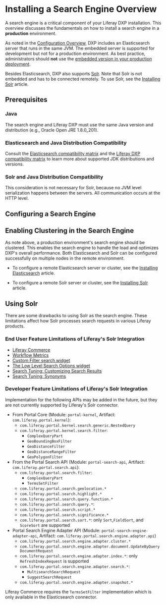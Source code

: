 # Installing a Search Engine Overview

A search engine is a critical component of your Liferay DXP installation. This overview discusses the fundamentals on how to install a search engine in a **production** environment.

As noted in the [Configuration Overview](placeholder), DXP includes an Elasticsearch server that runs in the same JVM. The embedded server is supported for development but not for a production environment. As best practice, administrators should **not** use the [embedded version in your production deployment](https://help.liferay.com/hc/en-us/articles/360029031631-Elasticsearch#embedded-vs-remote-operation-mode).

Besides Elasticsearch, DXP also supports [Solr](http://lucene.apache.org/solr). Note that Solr is not embedded and has to be connected remotely. To use Solr, see the [Installing Solr](https://help.liferay.com/hc/articles/360032264052-Installing-Solr) article.

## Prerequisites

### Java

The search engine and Liferay DXP must use the same Java version and distribution (e.g., Oracle Open JRE 1.8.0_201).

### Elasticsearch and Java Distribution Compatibility

Consult the [Elasticsearch compatibility matrix](https://www.elastic.co/support/matrix#matrix_jvm) and the [Liferay DXP compatibility matrix](https://help.liferay.com/hc/sections/360002103292-Compatibility-Matrix) to learn more about supported JDK distributions and versions.

### Solr and Java Distribution Compatibility

This consideration is not necessary for Solr, because no JVM level serialization happens between the servers. All communication occurs at the HTTP level.

## Configuring a Search Engine

## Enabling Clustering in the Search Engine

As note above, a production environment's search engine should be clustered. This enables the search engine to handle the load and optimizes DXP's overall performance. Both Elasticsearch and Solr can be configured successfully on multiple nodes in the remote environment.

* To configure a remote Elasticsearch server or cluster, see the [Installing Elasticsearch](https://help.liferay.com/hc/articles/360028711132-Installing-Elasticsearch) article.

* To configure a remote Solr server or cluster, see the [Installing Solr](https://help.liferay.com/hc/articles/360032264052-Installing-Solr) article.

## Using Solr

There are some drawbacks to using Solr as the search engine. These limitations affect how Solr processes search requests in various Liferay products.

### End User Feature Limitations of Liferay's Solr Integration

* [Liferay Commerce](https://help.liferay.com/hc/en-us/articles/360017869952)
* [Workflow Metrics](https://help.liferay.com/hc/en-us/articles/360029042071-Workflow-Metrics-The-Service-Level-Agreement-SLA-)
* [Custom Filter search widget](/docs/7-2/user/-/knowledge_base/u/filtering-search-results-with-the-custom-filter-widget)
* [The Low Level Search Options widget](/docs/7-2/user/-/knowledge_base/u/low-level-search-options-searching-additional-or-alternate-indexes)
* [Search Tuning: Customizing Search Results](https://help.liferay.com/hc/en-us/articles/360034473872-Search-Tuning-Customizing-Search-Results)
* [Search Tuning: Synonyms](https://help.liferay.com/hc/articles/360034473852-Search-Tuning-Synonym-Sets)

### Developer Feature Limitations of Liferay's Solr Integration

Implementation for the following APIs may be added in the future, but they are not currently supported by Liferay's Solr connector.

* From Portal Core (Module: `portal-kernel`, Artifact:
    `com.liferay.portal.kernel`):
    * `com.liferay.portal.kernel.search.generic.NestedQuery`
    * `com.liferay.portal.kernel.search.filter`:
        * `ComplexQueryPart`
        * `GeoBoundingBoxFilter`
        * `GeoDistanceFilter`
        * `GeoDistanceRangeFilter`
        * `GeoPolygonFilter`
* From the Portal Search API (Module: `portal-search-api`, Artifact:
    `com.liferay.portal.search.api`):
    * `com.liferay.portal.search.filter`:
        * `ComplexQueryPart`
        * `TermsSetFilter`
    * `com.liferay.portal.search.geolocation.*`
    * `com.liferay.portal.search.highlight.*`
    * `com.liferay.portal.search.query.function.*`
    * `com.liferay.portal.search.query.*`:
    * `com.liferay.portal.search.script.*`
    * `com.liferay.portal.search.significance.*`
    * `com.liferay.portal.search.sort.*`: only `Sort`,`FieldSort`, and `ScoreSort` are supported
* Portal Search Engine Adapter API (Module: `portal-search-engine-adapter-api`,
    Artifact: `com.liferay.portal.search.engine.adapter.api`)
    * `com.liferay.portal.search.engine.adapter.cluster.*`
    * `com.liferay.portal.search.engine.adapter.document.UpdateByQueryDocumentRequest`
    * `com.liferay.portal.search.engine.adapter.index.*`: only `RefreshIndexRequest` is supported
    * `com.liferay.portal.search.engine.adapter.search.*`:
        * `MultisearchSearchRequest`
        * `SuggestSearchRequest`
    * `com.liferay.portal.search.engine.adapter.snapshot.*`

Liferay Commerce requires the `TermsSetFilter` implementation which is only available in the Elasticsearch connector.
